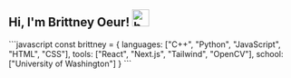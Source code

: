 <h2>Hi, I'm Brittney Oeur! <img src="https://images-wixmp-ed30a86b8c4ca887773594c2.wixmp.com/f/b6c6aebb-2bf9-4796-80e9-0400f1229d7f/dfgohsg-b35d8216-5045-4d10-9653-56a313c738da.png?token=eyJ0eXAiOiJKV1QiLCJhbGciOiJIUzI1NiJ9.eyJzdWIiOiJ1cm46YXBwOjdlMGQxODg5ODIyNjQzNzNhNWYwZDQxNWVhMGQyNmUwIiwiaXNzIjoidXJuOmFwcDo3ZTBkMTg4OTgyMjY0MzczYTVmMGQ0MTVlYTBkMjZlMCIsIm9iaiI6W1t7InBhdGgiOiJcL2ZcL2I2YzZhZWJiLTJiZjktNDc5Ni04MGU5LTA0MDBmMTIyOWQ3ZlwvZGZnb2hzZy1iMzVkODIxNi01MDQ1LTRkMTAtOTY1My01NmEzMTNjNzM4ZGEucG5nIn1dXSwiYXVkIjpbInVybjpzZXJ2aWNlOmZpbGUuZG93bmxvYWQiXX0.DgoGnElGLvdZsePfLknMxtfRJW5oJ5myvjPh8zai_1U" alt="bunny" width="30" height="30">
</h2> 
```javascript
const brittney = {
 languages: ["C++", "Python", "JavaScript", "HTML", "CSS"],
 tools: ["React", "Next.js", "Tailwind", "OpenCV"],
 school: ["University of Washington"]
}
```
